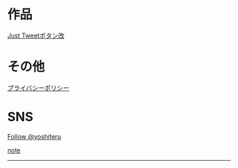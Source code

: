 # 作品
[Just Tweetボタン改](JustTweetmod)

# その他
[プライバシーポリシー](privacy)

# SNS
<a href="https://twitter.com/yoshiteru?ref_src=twsrc%5Etfw" class="twitter-follow-button" data-show-count="false">Follow @yoshiteru</a><script async src="https://platform.twitter.com/widgets.js" charset="utf-8"></script>

[note](https://note.com/yoshiteru11)

---